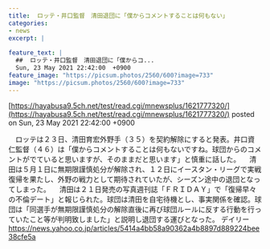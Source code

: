 ```yaml
---
title:  ロッテ・井口監督　清田退団に「僕からコメントすることは何もない」  
categories:
- news
excerpt: |
  
feature_text: |
  ##  ロッテ・井口監督　清田退団に「僕からコ...
  Sun, 23 May 2021 22:42:00  +0900
feature_image: "https://picsum.photos/2560/600?image=733"
image: "https://picsum.photos/2560/600?image=733"
---
```


[https://hayabusa9.5ch.net/test/read.cgi/mnewsplus/1621777320/](https://hayabusa9.5ch.net/test/read.cgi/mnewsplus/1621777320/)
posted on Sun, 23 May 2021 22:42:00  +0900

<!--more-->

　ロッテは２３日、清田育宏外野手（３５）を契約解除にすると発表。井口資仁監督（４６）は「僕からコメントすることは何もないですね。球団からのコメントがでていると思いますが、そのままだと思います」と慎重に話した。 　清田は５月１日に無期限謹慎処分が解除され、１２日にイースタン・リーグで実戦復帰を果たし、外野の戦力として期待されていたが、シーズン途中の退団となってしまった。 　清田は２１日発売の写真週刊誌「ＦＲＩＤＡＹ」で「復帰早々の不倫デート」と報じられた。球団は清田を自宅待機とし、事実関係を確認。球団は「同選手が無期限謹慎処分の解除直後に再び球団ルールに反する行動を行っていたこと等が判明致しました」と説明し退団する運びとなった。 デイリー https://news.yahoo.co.jp/articles/5414a4bb58a90362a4b8897d889224bee38cfe5a
